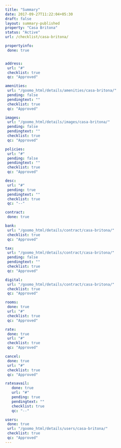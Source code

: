 ```yaml
---
title: "Summary"
date: 2017-09-27T11:22:04+05:30
draft: false
layout: summary-published
property: "Casa Britona"
status: "Active"
url: /checklist/casa-britona/

propertyinfo:
 done: true


address:
 url: "#"
 checklist: true
 qc: "Approved"

amenities:
 url: "/goomo_html/details/amenities/casa-britona/"
 pending: false
 pendingtext: ""
 checklist: true
 qc: "Approved"

images:
 url: "/goomo_html/details/images/casa-britona/"
 pending: false
 pendingtext: ""
 checklist: true
 qc: "Approved"

policies:
 url: "#"
 pending: false
 pendingtext: ""
 checklist: true
 qc: "Approved"

desc:
 url: "#"
 pending: true
 pendingtext: ""
 checklist: true
 qc: "--"

contract:
 done: true

bank:
 url: "/goomo_html/details/contract/casa-britona/"
 checklist: true
 qc: "Approved"

tax:
 url: "/goomo_html/details/contract/casa-britona/"
 pending: false
 pendingtext: ""
 checklist: true
 qc: "Approved"

digital:
 url: "/goomo_html/details/contract/casa-britona/"
 checklist: true
 qc: "Approved"

rooms:
 done: true
 url: "#"
 checklist: true
 qc: "Approved"

rate:
 done: true
 url: "#"
 checklist: true
 qc: "Approved"

cancel:
 done: true
 url: "#"
 checklist: true
 qc: "Approved"

ratesavail:
   done: true
   url: "#"
   pending: true
   pendingtext: ""
   checklist: true
   qc: "--"

users:
 done: true
 url: "/goomo_html/details/users/casa-britona/"
 checklist: true
 qc: "Approved"
---
```


